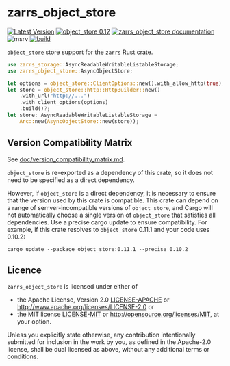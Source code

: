 # zarrs_object_store

[![Latest Version](https://img.shields.io/crates/v/zarrs_object_store.svg)](https://crates.io/crates/zarrs_object_store)
[![object_store 0.12](https://img.shields.io/badge/object__store-0.12-blue)](https://crates.io/crates/object_store)
[![zarrs_object_store documentation](https://docs.rs/zarrs_object_store/badge.svg)](https://docs.rs/zarrs_object_store)
![msrv](https://img.shields.io/crates/msrv/zarrs_object_store)
[![build](https://github.com/LDeakin/zarrs/actions/workflows/ci.yml/badge.svg)](https://github.com/LDeakin/zarrs/actions/workflows/ci.yml)

[`object_store`](https://crates.io/crates/object_store) store support for the [`zarrs`](https://crates.io/crates/zarrs) Rust crate.

```rust
use zarrs_storage::AsyncReadableWritableListableStorage;
use zarrs_object_store::AsyncObjectStore;

let options = object_store::ClientOptions::new().with_allow_http(true);
let store = object_store::http::HttpBuilder::new()
    .with_url("http://...")
    .with_client_options(options)
    .build()?;
let store: AsyncReadableWritableListableStorage =
    Arc::new(AsyncObjectStore::new(store));
```

## Version Compatibility Matrix
See [doc/version_compatibility_matrix.md](./doc/version_compatibility_matrix.md).

`object_store` is re-exported as a dependency of this crate, so it does not need to be specified as a direct dependency.

However, if `object_store` is a direct dependency, it is necessary to ensure that the version used by this crate is compatible.
This crate can depend on a range of semver-incompatible versions of `object_store`, and Cargo will not automatically choose a single version of `object_store` that satisfies all dependencies.
Use a precise cargo update to ensure compatibility.
For example, if this crate resolves to `object_store` 0.11.1 and your code uses 0.10.2:
```shell
cargo update --package object_store:0.11.1 --precise 0.10.2
```

## Licence
`zarrs_object_store` is licensed under either of
 - the Apache License, Version 2.0 [LICENSE-APACHE](./LICENCE-APACHE) or <http://www.apache.org/licenses/LICENSE-2.0> or
 - the MIT license [LICENSE-MIT](./LICENCE-MIT) or <http://opensource.org/licenses/MIT>, at your option.

Unless you explicitly state otherwise, any contribution intentionally submitted for inclusion in the work by you, as defined in the Apache-2.0 license, shall be dual licensed as above, without any additional terms or conditions.
